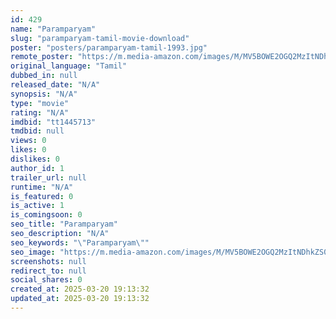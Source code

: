 ```yaml
---
id: 429
name: "Paramparyam"
slug: "paramparyam-tamil-movie-download"
poster: "posters/paramparyam-tamil-1993.jpg"
remote_poster: "https://m.media-amazon.com/images/M/MV5BOWE2OGQ2MzItNDhkZS00YmYwLTlhZjYtMmQ2YjAwMTM0ZmE4XkEyXkFqcGdeQXVyODEzOTQwNTY@._V1_SX300.jpg"
original_language: "Tamil"
dubbed_in: null
released_date: "N/A"
synopsis: "N/A"
type: "movie"
rating: "N/A"
imdbid: "tt1445713"
tmdbid: null
views: 0
likes: 0
dislikes: 0
author_id: 1
trailer_url: null
runtime: "N/A"
is_featured: 0
is_active: 1
is_comingsoon: 0
seo_title: "Paramparyam"
seo_description: "N/A"
seo_keywords: "\"Paramparyam\""
seo_image: "https://m.media-amazon.com/images/M/MV5BOWE2OGQ2MzItNDhkZS00YmYwLTlhZjYtMmQ2YjAwMTM0ZmE4XkEyXkFqcGdeQXVyODEzOTQwNTY@._V1_SX300.jpg"
screenshots: null
redirect_to: null
social_shares: 0
created_at: 2025-03-20 19:13:32
updated_at: 2025-03-20 19:13:32
---
```


